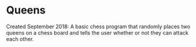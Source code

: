 # Queens
Created September 2018: 
A basic chess program that randomly places two queens on a chess board and tells the user 
whether or not they can attack each other.
